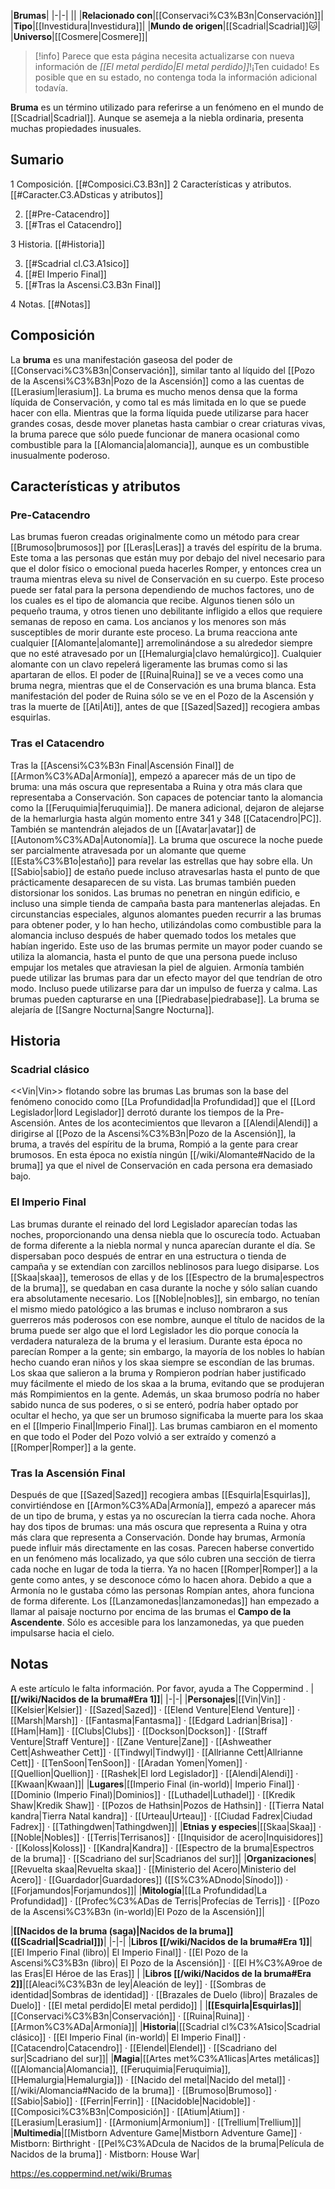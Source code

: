 

|**Brumas**|
|-|-|
||
|**Relacionado con**|[[Conservaci%C3%B3n\|Conservación]]|
|**Tipo**|[[Investidura\|Investidura]]|
|**Mundo de origen**|[[Scadrial\|Scadrial]]🐱︎|
|**Universo**|[[Cosmere\|Cosmere]]|

> [!info] Parece que esta página necesita actualizarse con nueva información de *[[El metal perdido\|El metal perdido]]*!¡Ten cuidado! Es posible que en su estado, no contenga toda la información adicional todavía.

**Bruma** es un término utilizado para referirse a un fenómeno en el mundo de [[Scadrial\|Scadrial]]. Aunque se asemeja a la niebla ordinaria, presenta muchas propiedades inusuales.

## Sumario

1 Composición. [[#Composici.C3.B3n]] 
2 Características y atributos. [[#Caracter.C3.ADsticas y atributos]] 

2. [[#Pre-Catacendro]] 
2. [[#Tras el Catacendro]] 


3 Historia. [[#Historia]] 

3. [[#Scadrial cl.C3.A1sico]] 
3. [[#El Imperio Final]] 
3. [[#Tras la Ascensi.C3.B3n Final]] 


4 Notas. [[#Notas]] 


## Composición
La **bruma** es una manifestación gaseosa del poder de [[Conservaci%C3%B3n\|Conservación]], similar tanto al líquido del [[Pozo de la Ascensi%C3%B3n\|Pozo de la Ascensión]] como a las cuentas de [[Lerasium\|lerasium]]. La bruma es mucho menos densa que la forma líquida de Conservación, y como tal es más limitada en lo que se puede hacer con ella. Mientras que la forma líquida puede utilizarse para hacer grandes cosas, desde mover planetas hasta cambiar o crear criaturas vivas, la bruma parece que sólo puede funcionar de manera ocasional como combustible para la [[Alomancia\|alomancia]], aunque es un combustible inusualmente poderoso.

## Características y atributos
### Pre-Catacendro
Las brumas fueron creadas originalmente como un método para crear [[Brumoso\|brumosos]] por [[Leras\|Leras]] a través del espíritu de la bruma. Este toma a las personas que están muy por debajo del nivel necesario para que el dolor físico o emocional pueda hacerles Romper, y entonces crea un trauma mientras eleva su nivel de Conservación en su cuerpo. Este proceso puede ser fatal para la persona dependiendo de muchos factores, uno de los cuales es el tipo de alomancia que recibe. Algunos tienen sólo un pequeño trauma, y otros tienen uno debilitante infligido a ellos que requiere semanas de reposo en cama. Los ancianos y los menores son más susceptibles de morir durante este proceso.
La bruma reacciona ante cualquier [[Alomante\|alomante]] arremolinándose a su alrededor siempre que no esté atravesado por un [[Hemalurgia\|clavo hemalúrgico]]. Cualquier alomante con un clavo repelerá ligeramente las brumas como si las apartaran de ellos.
El poder de [[Ruina\|Ruina]] se ve a veces como una bruma negra, mientras que el de Conservación es una bruma blanca. Esta manifestación del poder de Ruina sólo se ve en el Pozo de la Ascensión y tras la muerte de [[Ati\|Ati]], antes de que [[Sazed\|Sazed]] recogiera ambas esquirlas.

### Tras el Catacendro
Tras la [[Ascensi%C3%B3n Final\|Ascensión Final]] de [[Armon%C3%ADa\|Armonía]], empezó a aparecer más de un tipo de bruma: una más oscura que representaba a Ruina y otra más clara que representaba a Conservación. Son capaces de potenciar tanto la alomancia como la [[Feruquimia\|feruquimia]]. De manera adicional, dejaron de alejarse de la hemarlurgia hasta algún momento entre 341 y 348 [[Catacendro\|PC]]. También se mantendrán alejados de un [[Avatar\|avatar]] de [[Autonom%C3%ADa\|Autonomía]].
La bruma que oscurece la noche puede ser parcialmente atravesada por un alomante que queme [[Esta%C3%B1o\|estaño]] para revelar las estrellas que hay sobre ella. Un [[Sabio\|sabio]] de estaño puede incluso atravesarlas hasta el punto de que prácticamente desaparecen de su vista. Las brumas también pueden distorsionar los sonidos. Las brumas no penetran en ningún edificio, e incluso una simple tienda de campaña basta para mantenerlas alejadas.
En circunstancias especiales, algunos alomantes pueden recurrir a las brumas para obtener poder, y lo han hecho, utilizándolas como combustible para la alomancia incluso después de haber quemado todos los metales que habían ingerido. Este uso de las brumas permite un mayor poder cuando se utiliza la alomancia, hasta el punto de que una persona puede incluso empujar los metales que atraviesan la piel de alguien. Armonía también puede utilizar las brumas para dar un efecto mayor del que tendrían de otro modo. Incluso puede utilizarse para dar un impulso de fuerza y calma.
Las brumas pueden capturarse en una [[Piedrabase\|piedrabase]]. La bruma se alejaría de [[Sangre Nocturna\|Sangre Nocturna]].

## Historia
### Scadrial clásico
  <<Vin\|Vin>> flotando sobre las brumas
Las brumas son la base del fenómeno conocido como [[La Profundidad\|la Profundidad]] que el [[Lord Legislador\|lord Legislador]] derrotó durante los tiempos de la Pre-Ascensión.  Antes de los acontecimientos que llevaron a [[Alendi\|Alendi]] a dirigirse al [[Pozo de la Ascensi%C3%B3n\|Pozo de la Ascensión]], la bruma, a través del espíritu de la bruma, Rompió a la gente para crear brumosos. En esta época no existía ningún [[/wiki/Alomante#Nacido de la bruma]] ya que el nivel de Conservación en cada persona era demasiado bajo.

### El Imperio Final
Las brumas durante el reinado del lord Legislador aparecían todas las noches, proporcionando una densa niebla que lo oscurecía todo. Actuaban de forma diferente a la niebla normal y nunca aparecían durante el día. Se dispersaban poco después de entrar en una estructura o tienda de campaña y se extendían con zarcillos neblinosos para luego disiparse. Los [[Skaa\|skaa]], temerosos de ellas y de los [[Espectro de la bruma\|espectros de la bruma]], se quedaban en casa durante la noche y sólo salían cuando era absolutamente necesario. Los [[Noble\|nobles]], sin embargo, no tenían el mismo miedo patológico a las brumas e incluso nombraron a sus guerreros más poderosos con ese nombre, aunque el título de nacidos de la bruma puede ser algo que el lord Legislador les dio porque conocía la verdadera naturaleza de la bruma y el lerasium.
Durante esta época no parecían Romper a la gente; sin embargo, la mayoría de los nobles lo habían hecho cuando eran niños y los skaa siempre se escondían de las brumas. Los skaa que salieron a la bruma y Rompieron podrían haber justificado muy fácilmente el miedo de los skaa a la bruma, evitando que se produjeran más Rompimientos en la gente. Además, un skaa brumoso podría no haber sabido nunca de sus poderes, o si se enteró, podría haber optado por ocultar el hecho, ya que ser un brumoso significaba la muerte para los skaa en el [[Imperio Final\|Imperio Final]]. Las brumas cambiaron en el momento en que todo el Poder del Pozo volvió a ser extraído y comenzó a [[Romper\|Romper]] a la gente.

### Tras la Ascensión Final
Después de que [[Sazed\|Sazed]] recogiera ambas [[Esquirla\|Esquirlas]], convirtiéndose en [[Armon%C3%ADa\|Armonía]], empezó a aparecer más de un tipo de bruma, y estas ya no oscurecían la tierra cada noche. Ahora hay dos tipos de brumas: una más oscura que representa a Ruina y otra más clara que representa a Conservación. Donde hay brumas, Armonía puede influir más directamente en las cosas. Parecen haberse convertido en un fenómeno más localizado, ya que sólo cubren una sección de tierra cada noche en lugar de toda la tierra. Ya no hacen [[Romper\|Romper]] a la gente como antes, y se desconoce cómo lo hacen ahora. Debido a que a Armonía no le gustaba cómo las personas Rompían antes, ahora funciona de forma diferente.
Los [[Lanzamonedas\|lanzamonedas]] han empezado a llamar al paisaje nocturno por encima de las brumas el **Campo de la Ascendente**. Sólo es accesible para los lanzamonedas, ya que pueden impulsarse hacia el cielo.

## Notas

A este artículo le falta información. Por favor, ayuda a The Coppermind .
|**[[/wiki/Nacidos de la bruma#Era 1]]**|
|-|-|
|**Personajes**|[[Vin\|Vin]] · [[Kelsier\|Kelsier]] · [[Sazed\|Sazed]] · [[Elend Venture\|Elend Venture]] · [[Marsh\|Marsh]] · [[Fantasma\|Fantasma]] · [[Edgard Ladrian\|Brisa]] · [[Ham\|Ham]] · [[Clubs\|Clubs]] · [[Dockson\|Dockson]] · [[Straff Venture\|Straff Venture]] · [[Zane Venture\|Zane]] · [[Ashweather Cett\|Ashweather Cett]] · [[Tindwyl\|Tindwyl]] · [[Allrianne Cett\|Allrianne Cett]] · [[TenSoon\|TenSoon]] · [[Aradan Yomen\|Yomen]] · [[Quellion\|Quellion]] · [[Rashek\|El lord Legislador]] · [[Alendi\|Alendi]] · [[Kwaan\|Kwaan]]|
|**Lugares**|[[Imperio Final (in-world)\| Imperio Final]] · [[Dominio (Imperio Final)\|Dominios]] · [[Luthadel\|Luthadel]] · [[Kredik Shaw\|Kredik Shaw]] · [[Pozos de Hathsin\|Pozos de Hathsin]] · [[Tierra Natal kandra\|Tierra Natal kandra]] · [[Urteau\|Urteau]] · [[Ciudad Fadrex\|Ciudad Fadrex]] · [[Tathingdwen\|Tathingdwen]]|
|**Etnias y especies**|[[Skaa\|Skaa]] · [[Noble\|Nobles]] · [[Terris\|Terrisanos]] · [[Inquisidor de acero\|Inquisidores]] · [[Koloss\|Koloss]] · [[Kandra\|Kandra]] · [[Espectro de la bruma\|Espectros de la bruma]] · [[Scadriano del sur\|Scadrianos del sur]]|
|**Organizaciones**|[[Revuelta skaa\|Revuelta skaa]] · [[Ministerio del Acero\|Ministerio del Acero]] · [[Guardador\|Guardadores]] ([[S%C3%ADnodo\|Sínodo]]) · [[Forjamundos\|Forjamundos]]|
|**Mitología**|[[La Profundidad\|La Profundidad]] · [[Profec%C3%ADas de Terris\|Profecías de Terris]] · [[Pozo de la Ascensi%C3%B3n (in-world)\|El Pozo de la Ascensión]]|

|**[[Nacidos de la bruma (saga)\|Nacidos de la bruma]] ([[Scadrial\|Scadrial]])**|
|-|-|
|**Libros [[/wiki/Nacidos de la bruma#Era 1]]**|[[El Imperio Final (libro)\| El Imperio Final]] · [[El Pozo de la Ascensi%C3%B3n (libro)\| El Pozo de la Ascensión]] · [[El H%C3%A9roe de las Eras\|El Héroe de las Eras]] |
|**Libros [[/wiki/Nacidos de la bruma#Era 2]]**|[[Aleaci%C3%B3n de ley\|Aleación de ley]] · [[Sombras de identidad\|Sombras de identidad]] · [[Brazales de Duelo (libro)\| Brazales de Duelo]] · [[El metal perdido\|El metal perdido]]  |
|**[[Esquirla\|Esquirlas]]**|[[Conservaci%C3%B3n\|Conservación]] · [[Ruina\|Ruina]] · [[Armon%C3%ADa\|Armonía]]|
|**Historia**|[[Scadrial cl%C3%A1sico\|Scadrial clásico]] · [[El Imperio Final (in-world)\| El Imperio Final]] · [[Catacendro\|Catacendro]] · [[Elendel\|Elendel]] · [[Scadriano del sur\|Scadriano del sur]]|
|**Magia**|[[Artes met%C3%A1licas\|Artes metálicas]] ([[Alomancia\|Alomancia]], [[Feruquimia\|Feruquimia]], [[Hemalurgia\|Hemalurgia]]) · [[Nacido del metal\|Nacido del metal]] · [[/wiki/Alomancia#Nacido de la bruma]] · [[Brumoso\|Brumoso]] · [[Sabio\|Sabio]] · [[Ferrin\|Ferrin]] · [[Nacidoble\|Nacidoble]] · [[Composici%C3%B3n\|Composición]] · [[Atium\|Atium]] · [[Lerasium\|Lerasium]] · [[Armonium\|Armonium]] · [[Trellium\|Trellium]]|
|**Multimedia**|[[Mistborn Adventure Game\|Mistborn Adventure Game‎‎]] · Mistborn: Birthright · [[Pel%C3%ADcula de Nacidos de la bruma\|Película de Nacidos de la bruma]] · Mistborn: House War|



https://es.coppermind.net/wiki/Brumas